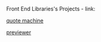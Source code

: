 Front End Libraries's Projects - link:

[quote machine](https://a331998513.github.io/practice/quote_machine/)

[previewer](https://a331998513.github.io/practice/previewer/)
